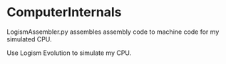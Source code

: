 # ComputerInternals
LogismAssembler.py assembles assembly code to machine code for my simulated CPU.

Use Logism Evolution to simulate my CPU.
